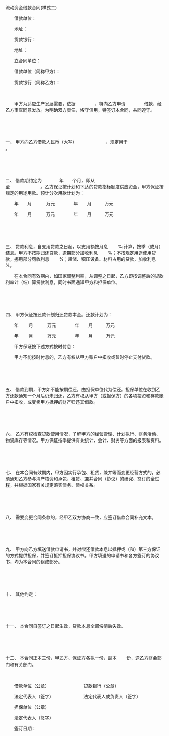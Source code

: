 



流动资金借款合同(样式二)



 

　　借款单位：

　　地址： 

　　贷款银行：

　　地址：

　　立合同单位：

　　借款单位（简称甲方）：

　　贷款银行（简称乙方）：　　

　　

　　甲方为适应生产发展需要，依据　　　　 ，特向乙方申请　　　　 借款，经乙方审查同意发放。为明确双方责任，恪守信用，特签订本合同，共同遵守。

　　

　　

一、
甲方向乙方借款人民币（大写）　　　　　　　，规定用于　　　　　　　 。

　　

　　

二、
借款期约定为　　　　年　　个月，即从　　　　　　　 至　　　　　　　。乙方保证按计划和下达的贷款指标额度供应资金，甲方保证按规定的用途用款。预计分次用款计划为：

　　年　　月　　　 万元　　　　 年　　月　　　万元　 

　　年　　月　　　 万元　　　　 年　　月　　　万元

　　

　　

三、
贷款利息，自支用贷款之日起，以支用额按月息　　 ‰计算，按季（或月）结息。甲方不按期归还贷款，逾期部分加收利息　　 %；不按规定用途使用贷款，挪用部分罚收利息　　 %；超储、积压设备、材料占用的贷款，加收利息　　 %。

　　在本合同有效期内，如国家调整利率，从调整之日起，乙方即按调整后的贷款利率计（结）算贷款利息，同时书面通知甲方和担保单位。

　　

　　

四、
甲方保证按还款计划归还贷款本金。还款计划为：

　　年　　 月　　　 万元　　　　 年　　月　　　万元　 

　　年　　 月　　　 万元　　　　 年　　月　　　万元

　　甲方保证按下述方式按时付息：

　　甲方不能按时付息的，乙方有权从甲方账户中扣收或暂时停止支付贷款。

　　

　　

五、
借款到期，甲方如不能按期偿还，由担保单位代为偿还。担保单位在收到乙方还款通知一个月后仍未归还，乙方有权从甲方（或担保方）的各项投资和存款账户中扣收，或变卖甲方抵押的财产归还其借款。　　

　　

　　

六、
乙方有权检查贷款使用情况，了解甲方的经营管理、计划执行、财务活动、物资库存等情况。甲方保证按季提供有关统计、会计、财务等方面的报表和资料。

　　

　　

七、
在本合同有效期内，甲方因实行承包、租赁，兼并等而变更经营方式的，必须通知乙方参与清产核资和承包、租赁、兼并合同（协议）的研究、签订的全过程，并根据国家有关规定落实债务、债权关系。　　

　　

　　

八、
需要变更合同条款的，经甲乙双方协商一致，应签订借款合同补充文本。

　　

　　

九、
甲方向乙方填送借款申请书，并对偿还借款本息以抵押或（和）第三方保证的方式提供担保，并签订抵押担保协议书。甲方填送的申请书和各方签订的协议书，均为本合同的组成部分。

　　

　　

十、
其他约定：

　　

　　

十一、
本合同自签订之日起生效，贷款本息全部偿清后失效。

　　

　　

十二、
本合同正本三份，甲乙方、保证方各执一份，副本　　 份，送乙方财会部门和有关部门。　　

　　

　　借款单位（公章）　　　　　　　　 贷款银行（公章）

　　法定代表人（签字）　　　　　　　 法定代表人或负责人（签字）　　

　　担保单位（公章） 

　　法定代表人（签字）　　

　　签订日期：

　　